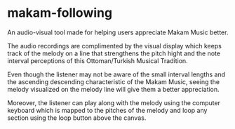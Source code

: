 # makam-following

An audio-visual tool made for helping users appreciate Makam Music better. 

The audio recordings are complimented by the visual display which keeps track of the melody on a line that strengthens the pitch hight and the note interval perceptions of this Ottoman/Turkish Musical Tradition.

Even though the listener may not be aware of the small interval lengths and the ascending descending characteristic of the Makam Music, seeing the melody visualized on the melody line will give them a better appreciation.

Moreover, the listener can play along with the melody using the computer keyboard which is mapped to the pitches of the melody and loop any section using the loop button above the canvas.
